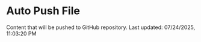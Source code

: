 # Auto Push File

Content that will be pushed to GitHub repository.
Last updated: 07/24/2025, 11:03:20 PM